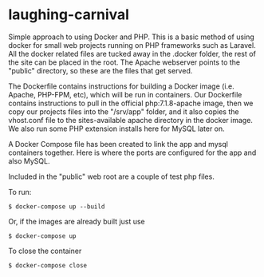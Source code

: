 # laughing-carnival
Simple approach to using Docker and PHP. This is a basic method of using docker for small web projects running on PHP frameworks such as Laravel. All the docker related files are tucked away in the .docker folder, the rest of the site can be placed in the root. The Apache webserver points to the "public" directory, so these are the files that get served.

The Dockerfile contains instructions for building a Docker image (i.e. Apache, PHP-FPM, etc), which will be run in containers. Our Dockerfile contains instructions to pull in the official php:7.1.8-apache image, then we copy our projects files into the "/srv/app" folder, and it also copies the vhost.conf file to the sites-available apache directory in the docker image. We also run some PHP extension installs here for MySQL later on.

A Docker Compose file has been created to link the app and mysql containers together. Here is where the ports are configured for the app and also MySQL.

Included in the "public" web root are a couple of test php files. 

To run:

```
$ docker-compose up --build
```

Or, if the images are already built just use

```
$ docker-compose up
```

To close the container

```
$ docker-compose close
```
